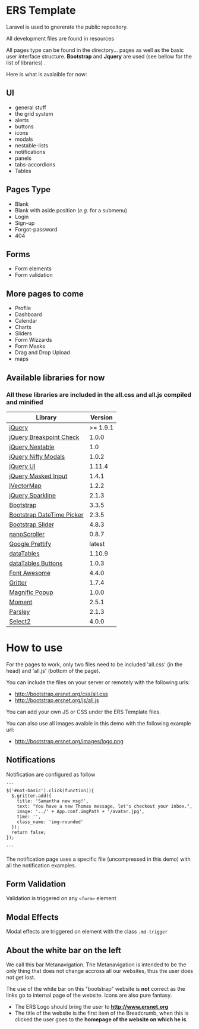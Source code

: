 # ERS Template
Laravel is used to gnererate the public repository.

All development files are found in resources

All pages type can be found in the directory... pages as well as the basic user interface structure. **Bootstrap** and **Jquery** are used (see bellow for the list of libraries) . 

Here is what is avalaible for now:

## UI
* general stuff
* the grid system 
* alerts
* buttons
* icons
* modals
* nestable-lists
* notifications
* panels
* tabs-accordions
* Tables

## Pages Type

* Blank
* Blank with aside position (*e.g.* for a submenu)
* Login
* Sign-up
* Forgot-password
* 404

## Forms
 * Form elements
 * Form validation

## More pages to come

* Profile
* Dashboard
* Calendar
* Charts
* Sliders
* Form Wizzards
* Form Masks
* Drag and Drop Upload
* maps

## Available libraries for now
### All these libraries are included in the all.css and all.js compiled and minified

Library | Version
------- | -------
[jQuery](https://jquery.com/) | >= 1.9.1
[jQuery Breakpoint Check](https://github.com/cakebake/jquery-breakpoint-check) | 1.0.0
[jQuery Nestable](https://github.com/thesabbir/jquery-nestable) | 1.0
[jQuery Nifty Modals](https://github.com/foxythemes/jquery-niftymodals) | 1.0.2
[jQuery UI](https://jqueryui.com/) | 1.11.4
[jQuery Masked Input](https://github.com/digitalBush/jquery.maskedinput) | 1.4.1
[jVectorMap](https://github.com/bjornd/jvectormap/) | 1.2.2
[jQuery Sparkline](https://github.com/kapusta/jquery.sparkline) | 2.1.3
[Bootstrap](http://getbootstrap.com/) | 3.3.5
[Bootstrap DateTime Picker](http://www.malot.fr/bootstrap-datetimepicker/) | 2.3.5
[Bootstrap Slider](http://seiyria.github.io/bootstrap-slider/) | 4.8.3
[nanoScroller](http://jamesflorentino.github.io/nanoScrollerJS/) | 0.8.7
[Google Prettify](https://github.com/google/code-prettify) | latest
[dataTables](http://datatables.net/) | 1.10.9
[dataTables Buttons](https://github.com/DataTables/Buttons) | 1.0.3
[Font Awesome](https://fortawesome.github.io/Font-Awesome/) | 4.4.0
[Gritter](https://github.com/jboesch/Gritter) | 1.7.4
[Magnific Popup](http://dimsemenov.com/plugins/magnific-popup/) | 1.0.0
[Moment](http://momentjs.com/) | 2.5.1
[Parsley](http://parsleyjs.org/) | 2.1.3
[Select2](https://select2.github.io/) | 4.0.0

# How to use

For the pages to work, only two files need to be included 'all.css' (in the head) and 'all.js' (bottom of the page).

You can include the files on your server or remotely with the following urls:

* http://bootstrap.ersnet.org/css/all.css
* http://bootstrap.ersnet.org/js/all.js

You can add your own JS or CSS under the ERS Template files.

You can also use all images avaible in this demo with the following example url:

* http://bootstrap.ersnet.org/images/logo.png

## Notifications

Notification are configured as follow

    ``` 
    $('#not-basic').click(function(){
      $.gritter.add({
        title: 'Samantha new msg!',
        text: "You have a new Thomas message, let's checkout your inbox.",
        image: '../' + App.conf.imgPath + '/avatar.jpg',
        time: '',
        class_name: 'img-rounded'
      });
      return false;
    }); 

    ```
The notification page uses a specific file (uncompressed in this demo) with all the notification examples. 

## Form Validation

Validation is triggered on any `<form>` element

## Modal Effects

Modal effects are triggered on element with the class `.md-trigger`

## About the white bar on the left

We call this bar Metanavigation. The Metanavigation is intended to be the only thing that does not change accross all our websites, thus the user does not get lost.

The use of the white bar on this "bootstrap" website is **not** correct as the links go to internal page of the website. Icons are also pure fantasy.

* The ERS Logo should bring the user to **http://www.ersnet.org**
* The title of the website is the first item of the Breadcrumb, when this is clicked the user goes to the **homepage of the website on which he is**.